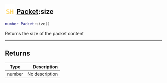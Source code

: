## <img src="../../.gitbook/assets/shared.png" width="32" height="32" /> [Packet](../packet/README.md):size

```lua
number Packet:size()
```

Returns the size of the packet content

-----------------
## Returns

| Type   | Description |
| ------ | ----------: |
| number | No description |
